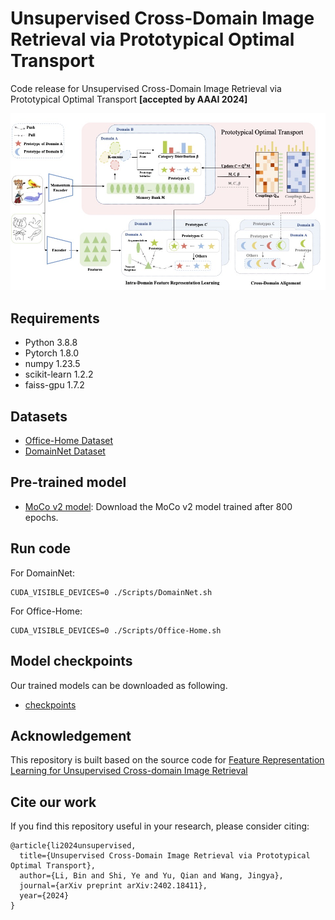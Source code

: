 Unsupervised Cross-Domain Image Retrieval via Prototypical Optimal Transport
=============================================================================

Code release for Unsupervised Cross-Domain Image Retrieval via Prototypical Optimal Transport **[accepted by AAAI 2024]**
<p align="center">
  <img src="pipeline.jpg" width="800">
</p>

## Requirements
- Python 3.8.8
- Pytorch 1.8.0
- numpy 1.23.5
- scikit-learn 1.2.2
- faiss-gpu 1.7.2

## Datasets
* [Office-Home Dataset](https://www.hemanthdv.org/officeHomeDataset.html)
* [DomainNet Dataset](http://ai.bu.edu/M3SDA/)
## Pre-trained model
* [MoCo v2 model](https://github.com/facebookresearch/moco): Download the MoCo v2 model trained after 800 epochs.

## Run code
For DomainNet:
```
CUDA_VISIBLE_DEVICES=0 ./Scripts/DomainNet.sh
```

For Office-Home:
```
CUDA_VISIBLE_DEVICES=0 ./Scripts/Office-Home.sh
```
## Model checkpoints
Our trained models can be downloaded as following. 
- [checkpoints](https://drive.google.com/drive/folders/10kFaWMmecRaoqwpkaz9yLSkeRahIB5D2?usp=drive_link)

## Acknowledgement
This repository is built based on the source code for [Feature Representation Learning for Unsupervised Cross-domain Image Retrieval](https://github.com/conghui1002/UCDIR)

## Cite our work
If you find this repository useful in your research, please consider citing:

```
@article{li2024unsupervised,
  title={Unsupervised Cross-Domain Image Retrieval via Prototypical Optimal Transport},
  author={Li, Bin and Shi, Ye and Yu, Qian and Wang, Jingya},
  journal={arXiv preprint arXiv:2402.18411},
  year={2024}
}
```
